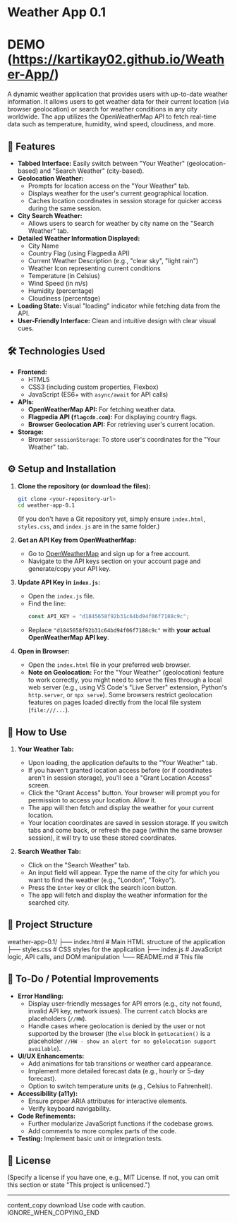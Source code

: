 # Weather App 0.1
# DEMO (https://kartikay02.github.io/Weather-App/)
A dynamic weather application that provides users with up-to-date weather information. It allows users to get weather data for their current location (via browser geolocation) or search for weather conditions in any city worldwide. The app utilizes the OpenWeatherMap API to fetch real-time data such as temperature, humidity, wind speed, cloudiness, and more.
## 🚀 Features

*   **Tabbed Interface:** Easily switch between "Your Weather" (geolocation-based) and "Search Weather" (city-based).
*   **Geolocation Weather:**
    *   Prompts for location access on the "Your Weather" tab.
    *   Displays weather for the user's current geographical location.
    *   Caches location coordinates in session storage for quicker access during the same session.
*   **City Search Weather:**
    *   Allows users to search for weather by city name on the "Search Weather" tab.
*   **Detailed Weather Information Displayed:**
    *   City Name
    *   Country Flag (using Flagpedia API)
    *   Current Weather Description (e.g., "clear sky", "light rain")
    *   Weather Icon representing current conditions
    *   Temperature (in Celsius)
    *   Wind Speed (in m/s)
    *   Humidity (percentage)
    *   Cloudiness (percentage)
*   **Loading State:** Visual "loading" indicator while fetching data from the API.
*   **User-Friendly Interface:** Clean and intuitive design with clear visual cues.

## 🛠️ Technologies Used

*   **Frontend:**
    *   HTML5
    *   CSS3 (including custom properties, Flexbox)
    *   JavaScript (ES6+ with `async/await` for API calls)
*   **APIs:**
    *   **OpenWeatherMap API:** For fetching weather data.
    *   **Flagpedia API (`flagcdn.com`):** For displaying country flags.
    *   **Browser Geolocation API:** For retrieving user's current location.
*   **Storage:**
    *   Browser `sessionStorage`: To store user's coordinates for the "Your Weather" tab.

## ⚙️ Setup and Installation

1.  **Clone the repository (or download the files):**
    ```bash
    git clone <your-repository-url>
    cd weather-app-0.1
    ```
    (If you don't have a Git repository yet, simply ensure `index.html`, `styles.css`, and `index.js` are in the same folder.)

2.  **Get an API Key from OpenWeatherMap:**
    *   Go to [OpenWeatherMap](https://openweathermap.org/appid) and sign up for a free account.
    *   Navigate to the API keys section on your account page and generate/copy your API key.

3.  **Update API Key in `index.js`:**
    *   Open the `index.js` file.
    *   Find the line:
        ```javascript
        const API_KEY = "d1845658f92b31c64bd94f06f7188c9c";
        ```
    *   Replace `"d1845658f92b31c64bd94f06f7188c9c"` with **your actual OpenWeatherMap API key**.

4.  **Open in Browser:**
    *   Open the `index.html` file in your preferred web browser.
    *   **Note on Geolocation:** For the "Your Weather" (geolocation) feature to work correctly, you might need to serve the files through a local web server (e.g., using VS Code's "Live Server" extension, Python's `http.server`, or `npx serve`). Some browsers restrict geolocation features on pages loaded directly from the local file system (`file:///...`).

## 📖 How to Use

1.  **Your Weather Tab:**
    *   Upon loading, the application defaults to the "Your Weather" tab.
    *   If you haven't granted location access before (or if coordinates aren't in session storage), you'll see a "Grant Location Access" screen.
    *   Click the "Grant Access" button. Your browser will prompt you for permission to access your location. Allow it.
    *   The app will then fetch and display the weather for your current location.
    *   Your location coordinates are saved in session storage. If you switch tabs and come back, or refresh the page (within the same browser session), it will try to use these stored coordinates.

2.  **Search Weather Tab:**
    *   Click on the "Search Weather" tab.
    *   An input field will appear. Type the name of the city for which you want to find the weather (e.g., "London", "Tokyo").
    *   Press the `Enter` key or click the search icon button.
    *   The app will fetch and display the weather information for the searched city.

## 📁 Project Structure


weather-app-0.1/
├── index.html # Main HTML structure of the application
├── styles.css # CSS styles for the application
├── index.js # JavaScript logic, API calls, and DOM manipulation
└── README.md # This file

## 📝 To-Do / Potential Improvements

*   **Error Handling:**
    *   Display user-friendly messages for API errors (e.g., city not found, invalid API key, network issues). The current `catch` blocks are placeholders (`//HW`).
    *   Handle cases where geolocation is denied by the user or not supported by the browser (the `else` block in `getLocation()` is a placeholder `//HW - show an alert for no gelolocation support available`).
*   **UI/UX Enhancements:**
    *   Add animations for tab transitions or weather card appearance.
    *   Implement more detailed forecast data (e.g., hourly or 5-day forecast).
    *   Option to switch temperature units (e.g., Celsius to Fahrenheit).
*   **Accessibility (a11y):**
    *   Ensure proper ARIA attributes for interactive elements.
    *   Verify keyboard navigability.
*   **Code Refinements:**
    *   Further modularize JavaScript functions if the codebase grows.
    *   Add comments to more complex parts of the code.
*   **Testing:** Implement basic unit or integration tests.

## 📄 License

(Specify a license if you have one, e.g., MIT License. If not, you can omit this section or state "This project is unlicensed.")

---


content_copy
download
Use code with caution.
IGNORE_WHEN_COPYING_END
